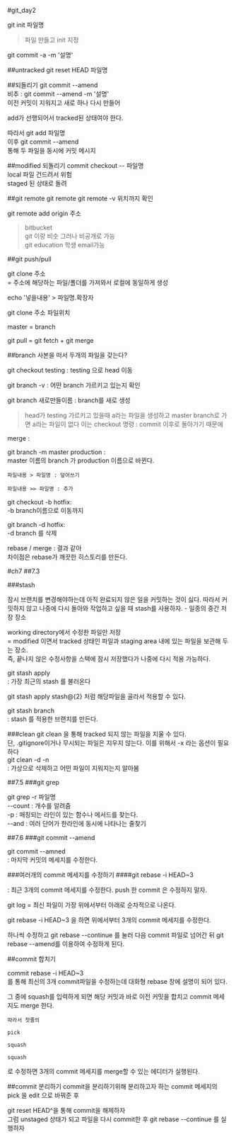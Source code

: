 #git_day2

git init 파일명

> 파일 만들고 init 지정


git commit -a -m '설명'


##untracked
git reset HEAD 파일명  



##되돌리기
git commit --amend  
비추 : git commit --amend -m '설명'  
이전 커밋이 지워지고 새로 하나 다시 만들어

add가 선행되어서 tracked된 상태여야 한다.

따라서 git add 파일명  
이후 git commit --amend  
통해 두 파일을 동시에 커밋 메시지 

##modified 되돌리기
commit checkout -- 파일명  
local 파일 건드려서 위험  
staged 된 상태로 돌려

##git remote
git remote
git remote -v 위치까지 확인

git remote add origin 주소

>bitbucket  
>git 이랑 비슷 그러나 비공개로 가능  
>git education 학생 email가능

##git push/pull

git clone 주소  
= 주소에 해당하는 파일/폴더를 가져와서 로컬에 동일하게 생성


echo '넣을내용' > 파일명.확장자


git clone 주소 파일위치

master = branch


git pull = git fetch + git merge





##branch
사본을 떠서 두개의 파일을 갖는다?

git checkout testing : testing 으로 head 이동

git branch -v : 어떤 branch 가르키고 있는지 확인

git branch 새로만들이름 : branch를 새로 생성

>head가 testing 가르키고 있을때 a라는 파일을 생성하고 master branch로 가면 a라는 파일이 없다
>이는 checkout 명령 : commit 이후로 돌아가기 때문에


merge : 


git branch -m master production :  
master 이름의 branch 가 production 이름으로 바뀐다.


```
파일내용 > 파일명 : 덮어쓰기

파일내용 >> 파일명 : 추가
```



git checkout -b hotfix:  
-b branch이름으로 이동까지


git branch -d hotfix:  
-d branch 를 삭제



rebase / merge : 결과 같아  
차이점은 rebase가 깨끗한 히스토리를 만든다.



#ch7
##7.3

###stash  

잠시 브랜치를 변경해야하는데 아직 완료되지 않은 일을 커밋하는 것이 싫다. 따라서 커밋하지 않고 나중에 다시 돌아와 작업하고 싶을 때 stash를 사용하자. - 일종의 중간 저장 장소

working directory에서 수정한 파일만 저장  
= modified 이면서 tracked 상태인 파일과 staging area 내에 있는 파일을 보관해 두는 장소.  
즉, 끝나지 않은 수정사항을 스택에 잠시 저장했다가 나중에 다시 적용 가능하다. 

git stash apply  
: 가장 최근의 stash 를 불러온다

git stash apply stash@{2} 처럼 해당파일을 골라서 적용할 수 있다.


git stash branch  
: stash 를 적용한 브랜치를 만든다.


###clean
git clean 을 통해 tracked 되지 않는 파일을 지울 수 있다.  
단, .gitignore이거나 무시되는 파일은 지우지 않는다. 이를 위해서 -x 라는 옵션이 필요하다    
git clean -d -n  
: 가상으로 삭제하고 어떤 파일이 지워지는지 알아봄
 
 
 
##7.5
###git grep

git grep -r 파일명  
--count : 개수를 알려줌  
-p : 매칭되는 라인이 있는 함수나 메서드를 찾는다.  
--and : 여러 단어가 한라인에 동시에 나타나는 줄찾기  


##7.6
###git commit --amend

git commit --amned  
: 마지막 커밋의 메세지를 수정한다.

###여러개의 commit 메세지를 수정하기
####git rebase -i HEAD~3

: 최근 3개의 commit 메세지를 수정한다.
push 한 commit 은 수정하지 말자.


git log = 최신 파일이 가장 위에서부터 아래로 순차적으로 나온다.

git rebase -i HEAD~3 을 하면 위에서부터 3개의 commit 메세지를 수정한다. 

하나씩 수정하고 git rebase --continue 를 눌러 다음 commit 파일로 넘어간 뒤 git rebase --amend를 이용하여 수정하게 된다.


##commit 합치기

commit rebase -i HEAD~3  
를 통해 최신의 3개 commit파일을 수정하는데 
대화형 rebase 창에 설명이 되어 있다.

그 중에 squash를 입력하게 되면 해당 커밋과 바로 이전 커밋을 합치고 commit 메세지도 merge 한다. 

```
따라서 첫줄의
  
pick
  
squash  

squash
```
로 수정하면 3개의 commit 메세지를 merge할 수 있는 에디터가 실행된다.


##commit 분리하기
commit을 분리하기위해 분리하고자 하는 commit 메세지의 pick 을 edit 으로 바꿔준 후 

git reset HEAD^을 통해 commit을 해제하자  
그럼 unstaged 상태가 되고 파일을 다시 commit한 후 git rebase --continue 를 실행하자  